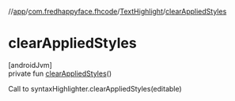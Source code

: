 //[app](../../../index.md)/[com.fredhappyface.fhcode](../index.md)/[TextHighlight](index.md)/[clearAppliedStyles](clear-applied-styles.md)

# clearAppliedStyles

[androidJvm]\
private fun [clearAppliedStyles](clear-applied-styles.md)()

Call to syntaxHighlighter.clearAppliedStyles(editable)
